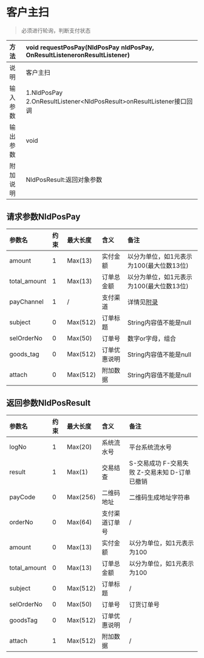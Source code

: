 # 客户主扫

> 必须进行轮询，判断支付状态

| 方法 | void requestPosPay\(NldPosPay nldPosPay, OnResultListeneronResultListener\) |
| :--- | :--- |
| 说明 | 客户主扫 |
| 输入参数 | 1.NldPosPay<br> 2.OnResultListener&lt;NldPosResult&gt;onResultListener接口回调 |
| 输出参数 | void |
| 附加说明 | NldPosResult:返回对象参数 |

## 请求参数NldPosPay

| 参数名 | 约束 | 最大长度 | 含义 | 备注 |
| :--- | :--- | :--- | :--- | :--- |
| amount | 1 | Max\(13\) | 实付金额 | 以分为单位，如1元表示为100\(最大位数13位\) |
| total\_amount | 1 | Max\(13\) | 订单总金额 | 以分为单位，如1元表示为100\(最大位数13位\) |
| payChannel | 1 | / | 支付渠道 | 详情见[附录](/androidSDK/appendix.md) |
| subject | 0 | Max\(512\) | 订单标题 | String内容值不能是null |
| selOrderNo | 0 | Max\(50\) | 订单号 | 数字or字母，组合 |
| goods\_tag | 0 | Max\(512\) | 订单优惠说明 | String内容值不能是null |
| attach | 0 | Max\(512\) | 附加数据 | String内容值不能是null |

## 返回参数NldPosResult

| 参数名 | 约束 | 最大长度 | 含义 | 备注 |
| :--- | :--- | :--- | :--- | :--- |
| logNo | 1 | Max\(20\) | 系统流水号 | 平台系统流水号 |
| result | 1 | Max\(1\) | 交易结查 | S-交易成功 F-交易失败 Z-交易未知 D-订单已撤销 |
| payCode | 0 | Max\(256\) | 二维码地址 | 二维码生成地址字符串 |
| orderNo | 0 | Max\(64\) | 支付渠道订单号 | / |
| amount | 0 | Max\(13\) | 实付金额 | 以分为单位，如1元表示为100 |
| total\_amount | 0 | Max\(13\) | 订单总金额 | 以分为单位，如1元表示为100 |
| subject | 0 | Max\(512\) | 订单标题 | / |
| selOrderNo | 0 | Max\(50\) | 订单号 | 订货订单号 |
| goodsTag | 0 | Max\(512\) | 订单优惠说明 | / |
| attach | 1 | Max\(512\) | 附加数据 | / |



